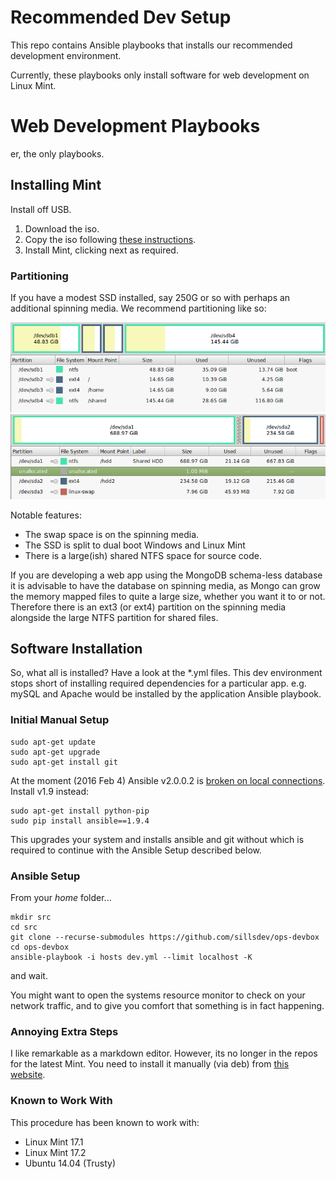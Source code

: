 # Recommended Dev Setup #

This repo contains Ansible playbooks that installs our recommended development environment.

Currently, these playbooks only install software for web development on Linux Mint.

# Web Development Playbooks #

er, the only playbooks.

## Installing Mint ##

Install off USB.

1. Download the iso.
1. Copy the iso following [these instructions](http://community.linuxmint.com/tutorial/view/744).
1. Install Mint, clicking next as required.

### Partitioning ###

If you have a modest SSD installed, say 250G or so with perhaps an additional spinning media.  We recommend partitioning like so:

![SSD Partitioning](docs/ssd.png?raw=true) 
![HDD Partitioning](docs/hdd.png?raw=true)

Notable features:

* The swap space is on the spinning media.
* The SSD is split to dual boot Windows and Linux Mint
* There is a large(ish) shared NTFS space for source code.

If you are developing a web app using the MongoDB schema-less database it is advisable to have the database on spinning media, as Mongo can grow the memory mapped files to quite a large size, whether you want it to or not.  Therefore there is an ext3 (or ext4) partition on the spinning media alongside the large NTFS partition for shared files.

## Software Installation ##

So, what all is installed?  Have a look at the *.yml files.  This dev environment stops short of installing required dependencies for a particular app.  e.g. mySQL and Apache would be installed by the application Ansible playbook.

### Initial Manual Setup ###

````
sudo apt-get update
sudo apt-get upgrade
sudo apt-get install git
````
At the moment (2016 Feb 4) Ansible v2.0.0.2 is [broken on local connections](https://github.com/ansible/ansible/issues/13763). Install v1.9 instead:
````
sudo apt-get install python-pip
sudo pip install ansible==1.9.4
````

This upgrades your system and installs ansible and git without which is required to continue with the Ansible Setup described below.

### Ansible Setup ###

From your *home* folder...

````
mkdir src
cd src
git clone --recurse-submodules https://github.com/sillsdev/ops-devbox
cd ops-devbox
ansible-playbook -i hosts dev.yml --limit localhost -K
````

and wait.

You might want to open the systems resource monitor to check on your network traffic, and to give you comfort that something is in fact happening.

### Annoying Extra Steps ###

I like remarkable as a markdown editor.  However, its no longer in the repos for the latest Mint.  You need to install it manually (via deb) from [this website](http://remarkableapp.github.io/).

### Known to Work With ###

This procedure has been known to work with:

* Linux Mint 17.1
* Linux Mint 17.2
* Ubuntu 14.04 (Trusty)

